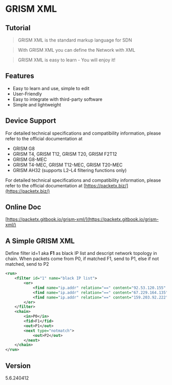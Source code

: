 # GRISM XML

## Tutorial

> GRISM XML is the standard markup language for SDN

> With GRISM XML you can define the Network with XML

> GRISM XML is easy to learn - You will enjoy it!

## Features

* Easy to learn and use, simple to edit
* User-Friendly
* Easy to integrate with third-party software
* Simple and lightweight

## Device Support

For detailed technical specifications and compatibility information, please refer to the official documentation at

* GRISM G8
* GRISM T4, GRISM T12, GRISM T20, GRISM F2T12
* GRISM G8-MEC
* GRISM T4-MEC, GRISM T12-MEC, GRISM T20-MEC
* GRISM AH32 (supports L2–L4 filtering functions only)

For detailed technical specifications and compatibility information, please refer to the official documentation at [https://packetx.biz/](https://packetx.biz/)

## Online Doc

[https://packetx.gitbook.io/grism-xml/](https://packetx.gitbook.io/grism-xml/)

## A Simple GRISM XML

Define filter id=1 aka **F1** as black IP list and descript network topology in chain. When packets come from P0, if matched F1, send to P1, else if not matched, send to P2

```xml
<run>
    <filter id="1" name="black IP list">
        <or>
            <find name="ip.addr" relation="==" content="92.53.120.155" />
            <find name="ip.addr" relation="==" content="67.229.164.135" />
            <find name="ip.addr" relation="==" content="159.203.92.222" />            
        </or>
    </filter>
    <chain>
        <in>P0</in>
        <fid>F1</fid>
        <out>P1</out>
        <next type="notmatch">
            <out>P2</out>
        </next>
    </chain>
</run>
```

## Version

5.6.240412
